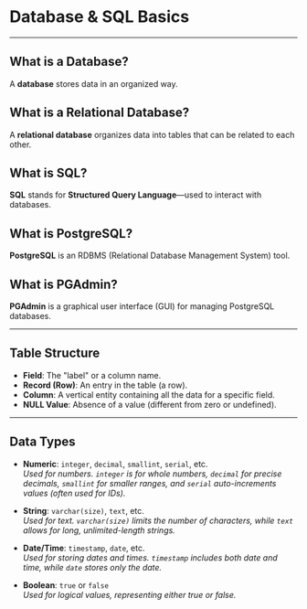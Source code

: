 # Database & SQL Basics

---

## What is a Database?
A **database** stores data in an organized way.

## What is a Relational Database?
A **relational database** organizes data into tables that can be related to each other.

## What is SQL?
**SQL** stands for **Structured Query Language**—used to interact with databases.

## What is PostgreSQL?
**PostgreSQL** is an RDBMS (Relational Database Management System) tool.

## What is PGAdmin?
**PGAdmin** is a graphical user interface (GUI) for managing PostgreSQL databases.

---

## Table Structure

- **Field**: The "label" or a column name.
- **Record (Row)**: An entry in the table (a row).
- **Column**: A vertical entity containing all the data for a specific field.
- **NULL Value**: Absence of a value (different from zero or undefined).

---

## Data Types

- **Numeric**: `integer`, `decimal`, `smallint`, `serial`, etc.  
  *Used for numbers. `integer` is for whole numbers, `decimal` for precise decimals, `smallint` for smaller ranges, and `serial` auto-increments values (often used for IDs).*

- **String**: `varchar(size)`, `text`, etc.  
  *Used for text. `varchar(size)` limits the number of characters, while `text` allows for long, unlimited-length strings.*

- **Date/Time**: `timestamp`, `date`, etc.  
  *Used for storing dates and times. `timestamp` includes both date and time, while `date` stores only the date.*

- **Boolean**: `true` or `false`  
  *Used for logical values, representing either true or false.*
